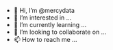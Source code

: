 - 👋 Hi, I’m @mercydata
- 👀 I’m interested in ...
- 🌱 I’m currently learning ...
- 💞️ I’m looking to collaborate on ...
- 📫 How to reach me ...

<!---
mercydata/mercydata is a ✨ special ✨ repository because its `README.md` (this file) appears on your GitHub profile.
You can click the Preview link to take a look at your changes.
--->
